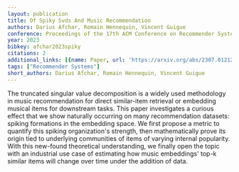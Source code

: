 ```yaml
---
layout: publication
title: Of Spiky Svds And Music Recommendation
authors: Darius Afchar, Romain Hennequin, Vincent Guigue
conference: Proceedings of the 17th ACM Conference on Recommender Systems
year: 2023
bibkey: afchar2023spiky
citations: 2
additional_links: [{name: Paper, url: 'https://arxiv.org/abs/2307.01212'}]
tags: ["Recommender Systems"]
short_authors: Darius Afchar, Romain Hennequin, Vincent Guigue
---
```

The truncated singular value decomposition is a widely used methodology in
music recommendation for direct similar-item retrieval or embedding musical
items for downstream tasks. This paper investigates a curious effect that we
show naturally occurring on many recommendation datasets: spiking formations in
the embedding space. We first propose a metric to quantify this spiking
organization's strength, then mathematically prove its origin tied to
underlying communities of items of varying internal popularity. With this
new-found theoretical understanding, we finally open the topic with an
industrial use case of estimating how music embeddings' top-k similar items
will change over time under the addition of data.
